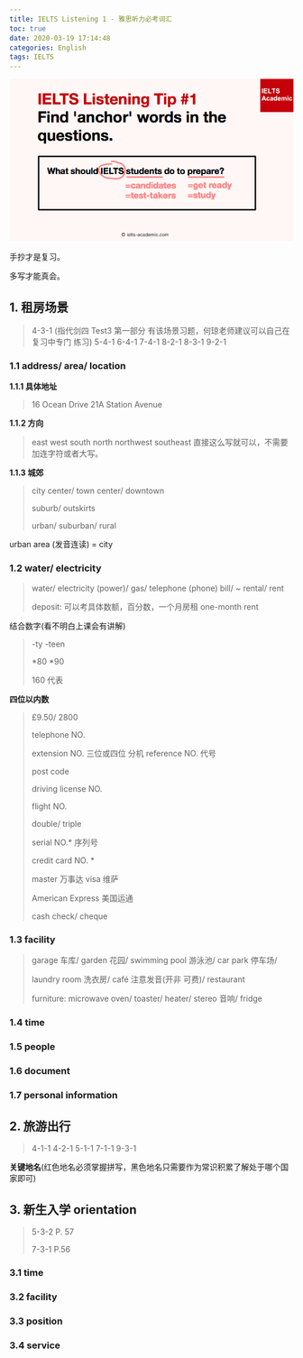 ```yaml
---
title: IELTS Listening 1 - 雅思听力必考词汇
toc: true
date: 2020-03-19 17:14:48
categories: English
tags: IELTS
---
```


<img src="/images/IELTS/he-logo-8.png" width="550" alt="Are you ready?"/>

<!-- more -->

手抄才是复习。

多写才能真会。

## 1. 租房场景

> 4-3-1 (指代剑四 Test3 第一部分 有该场景习题，何琼老师建议可以自己在复习中专门 练习)
> 5-4-1
> 6-4-1
> 7-4-1
> 8-2-1
> 8-3-1
> 9-2-1

### 1.1 address/ area/ location


**1.1.1 具体地址**

> 16 Ocean Drive 
> 21A Station Avenue

**1.1.2 方向**

> east west south north
> northwest southeast 直接这么写就可以，不需要加连字符或者大写。

**1.1.3 城郊**

> city center/ town center/ downtown 
> 
> suburb/ outskirts
> 
> urban/ suburban/ rural

urban area (发音连读) = city

### 1.2 water/ electricity

> water/ electricity (power)/ gas/ telephone (phone) bill/ ~ rental/ rent 
>
> deposit: 可以考具体数额，百分数，一个月房租 one-month rent

结合数字(看不明白上课会有讲解)

> -ty -teen
> 
> \*80 \*90
> 
> 160 代表

**四位以内数**

> £9.50/ 2800
> 
> telephone NO.
> 
> extension NO. 三位或四位 分机 reference NO. 代号
> 
> post code
> 
> driving license NO.
> 
> flight NO.
> 
> double/ triple
> 
> serial NO.* 序列号
> 
> credit card NO. *
> 
> master 万事达 visa 维萨 
> 
> American Express 美国运通 
> 
> cash check/ cheque

### 1.3 facility

> garage 车库/ garden 花园/ swimming pool 游泳池/ car park 停车场/ 
>
> laundry room 洗衣房/ café 注意发音(开非 可费)/ restaurant
>
> furniture: microwave oven/ toaster/ heater/ stereo 音响/ fridge


### 1.4 time

### 1.5 people

### 1.6 document

### 1.7 personal information

## 2. 旅游出行

> 4-1-1
> 4-2-1
> 5-1-1
> 7-1-1
> 9-3-1

**关键地名**(红色地名必须掌握拼写，黑色地名只需要作为常识积累了解处于哪个国家即可)


## 3. 新生入学 orientation

> 5-3-2 P. 57
> 
> 7-3-1 P.56

### 3.1 time

### 3.2 facility

### 3.3 position

### 3.4 service